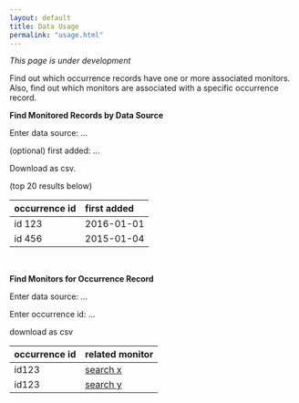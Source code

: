```yaml
---
layout: default
title: Data Usage
permalink: "usage.html"
---
```

_This page is under development_

Find out which occurrence records have one or more associated monitors. Also, find out which monitors are associated with a specific occurrence record.

**Find Monitored Records by Data Source**

Enter data source: ...

(optional) first added: ...

Download as csv.

(top 20 results below) 

occurrence id | first added
:--- | :---
id 123 | 2016-01-01
id 456 | 2015-01-04

<br/>

**Find Monitors for Occurrence Record**

Enter data source: ...

Enter occurrence id: ...

download as csv 

occurrence id | related monitor 
:--- | :--- 
id123 | [search x](http://gimmefreshdata.github.io/?taxonSelector=Insecta&traitSelector=&wktString=POLYGON%20((-77.54287719726562%2038.59755381474309%2C%20-77.54287719726562%2039.1833042481843%2C%20-76.55960083007812%2039.1833042481843%2C%20-76.55960083007812%2038.59755381474309%2C%20-77.54287719726562%2038.59755381474309)))  
id123 | [search y](http://gimmefreshdata.github.io/?taxonSelector=Insecta&traitSelector=&wktString=POLYGON%20((-77.54287719726562%2038.59755381474309%2C%20-77.54287719726562%2039.1833042481843%2C%20-76.55960083007812%2039.1833042481843%2C%20-76.55960083007812%2038.59755381474309%2C%20-77.54287719726562%2038.59755381474309)))  

<br/>
